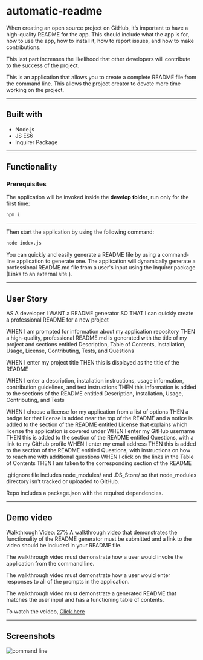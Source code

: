 # automatic-readme

When creating an open source project on GitHub, it’s important to have a high-quality README for the app. This should include what the app is for, how to use the app, how to install it, how to report issues, and how to make contributions.

This last part increases the likelihood that other developers will contribute to the success of the project.

This is an application that allows you to create a complete README file from the command line. This allows the project creator to devote more time working on the project.

---
## Built with
 * Node.js 
 * JS ES6
 * Inquirer Package

---
## Functionality
###  Prerequisites
  The application will be invoked inside the **develop folder**, run only for the first time:
  ~~~bash
  npm i
  ~~~
  * * *
Then start the application by using the following command:
~~~bash
node index.js
~~~
You can quickly and easily generate a README file by using a command-line application to generate one. The application will dynamically generate a professional README.md file from a user's input using the Inquirer package (Links to an external site.).

---
## User Story

AS A developer
I WANT a README generator
SO THAT I can quickly create a professional README for a new project

WHEN I am prompted for information about my application repository
THEN a high-quality, professional README.md is generated with the title of my project and sections entitled Description, Table of Contents, Installation, Usage, License, Contributing, Tests, and Questions

WHEN I enter my project title
THEN this is displayed as the title of the README

WHEN I enter a description, installation instructions, usage information, contribution guidelines, and test instructions
THEN this information is added to the sections of the README entitled Description, Installation, Usage, Contributing, and Tests

WHEN I choose a license for my application from a list of options
THEN a badge for that license is added near the top of the README and a notice is added to the section of the README entitled License that explains which license the application is covered under
WHEN I enter my GitHub username
THEN this is added to the section of the README entitled Questions, with a link to my GitHub profile
WHEN I enter my email address
THEN this is added to the section of the README entitled Questions, with instructions on how to reach me with additional questions
WHEN I click on the links in the Table of Contents
THEN I am taken to the corresponding section of the README


.gitignore file  includes node_modules/ and .DS_Store/ so that node_modules directory isn't tracked or uploaded to GitHub. 

Repo includes a package.json with the required dependencies.

---
## Demo video 

Walkthrough Video: 27%
A walkthrough video that demonstrates the functionality of the README generator must be submitted and a link to the video should be included in your README file.

The walkthrough video must demonstrate how a user would invoke the application from the command line.

The walkthrough video must demonstrate how a user would enter responses to all of the prompts in the application.

The walkthrough video must demonstrate a generated README that matches the user input and has a functioning table of contents.

To watch the vcideo, [Click here](https://drive.google.com/file/d/1GCJ3yfQhg0vMw_ntPZI2HpQthkJYGRdQ/view)

---
## Screenshots

![command line](../automatic-readme/Develop/misc/Untitled.png)
